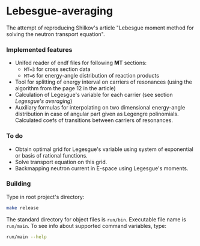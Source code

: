 # Lebesgue-averaging
The attempt of reproducing Shilkov's article "Lebesgue moment method for solving the neutron transport equation".

### Implemented features
-  Unifed reader of endf files for following __MT__ sections:
   -  `MT=3` for cross section data
   -  `MT=6` for energy-angle distribution of reaction products
-  Tool for splitting of energy interval on carriers of resonances (using the algorithm from the page 12 in the article)
-  Calculation of Legesgue's variable for each carrier (see section _Legesgue's averaging_)
-  Auxiliary formulas for interpolating on two dimensional energy-angle distribution in case of angular part given as Legengre polinomials. Calculated coefs of transitions between carriers of resonances.
### To do
-  Obtain optimal grid for Legesgue's variable using system of exponential or basis of rational functions.
-  Solve transport equation on this grid.
-  Backmapping neutron current in E-space using Legesgue's moments.
### Building
Type in root project's directory:
```bash
make release
```
The standard directory for object files is `run/bin`. Executable file name is `run/main`.
To see info about supported command variables, type:
```bash
run/main --help
```
